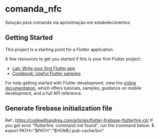 # comanda_nfc

Solução para comanda via aproximação em estabelecimentos

## Getting Started

This project is a starting point for a Flutter application.

A few resources to get you started if this is your first Flutter project:

- [Lab: Write your first Flutter app](https://docs.flutter.dev/get-started/codelab)
- [Cookbook: Useful Flutter samples](https://docs.flutter.dev/cookbook)

For help getting started with Flutter development, view the
[online documentation](https://docs.flutter.dev/), which offers tutorials,
samples, guidance on mobile development, and a full API reference.

## Generate firebase initialization file
Ref.: https://codewithandrea.com/articles/flutter-firebase-flutterfire-cli/
If you get error "flutterfire: command not found", run the command below:
$ export PATH="$PATH":"$HOME/.pub-cache/bin"
